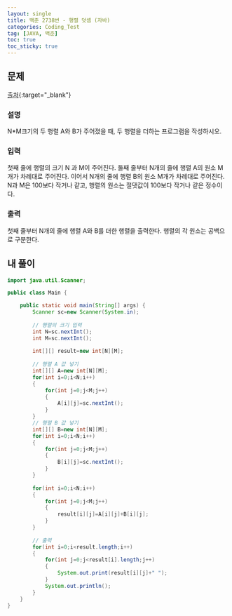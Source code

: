 ```yaml
---
layout: single
title: 백준 2738번 - 행렬 덧셈 (자바)
categories: Coding_Test
tag: [JAVA, 백준]
toc: true
toc_sticky: true
---
```


## 문제
[출처](https://www.acmicpc.net/problem/2738){:target="_blank"}
### 설명
N*M크기의 두 행렬 A와 B가 주어졌을 때, 두 행렬을 더하는 프로그램을 작성하시오.

### 입력
첫째 줄에 행렬의 크기 N 과 M이 주어진다. 둘째 줄부터 N개의 줄에 행렬 A의 원소 M개가 차례대로 주어진다. 이어서 N개의 줄에 행렬 B의 원소 M개가 차례대로 주어진다. N과 M은 100보다 작거나 같고, 행렬의 원소는 절댓값이 100보다 작거나 같은 정수이다.

### 출력
첫째 줄부터 N개의 줄에 행렬 A와 B를 더한 행렬을 출력한다. 행렬의 각 원소는 공백으로 구분한다.

## 내 풀이
```java
import java.util.Scanner;

public class Main {

	public static void main(String[] args) {
		Scanner sc=new Scanner(System.in);
		
        // 행렬의 크기 입력
		int N=sc.nextInt();
		int M=sc.nextInt();
		
		int[][] result=new int[N][M];
		
		// 행렬 A 값 넣기
		int[][] A=new int[N][M];
		for(int i=0;i<N;i++)
		{
			for(int j=0;j<M;j++)
			{
				A[i][j]=sc.nextInt();
			}
		}
		// 행렬 B 값 넣기
		int[][] B=new int[N][M];
		for(int i=0;i<N;i++)
		{
			for(int j=0;j<M;j++)
			{
				B[i][j]=sc.nextInt();
			}
		}
		
		for(int i=0;i<N;i++)
		{
			for(int j=0;j<M;j++)
			{
				result[i][j]=A[i][j]+B[i][j];
			}
		}
		
		// 출력
		for(int i=0;i<result.length;i++) 
		{
            for(int j=0;j<result[i].length;j++) 
            {
                System.out.print(result[i][j]+" ");
            }
            System.out.println();
        }
	}
}
```
